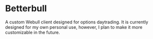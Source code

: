 # Betterbull
A custom Webull client designed for options daytrading. It is currently designed for my own personal use, however, I plan to make it more customizable in the future. 
